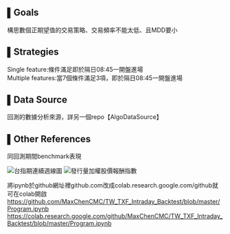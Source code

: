 ## ▌Goals
構思數個正期望值的交易策略、交易頻率不能太低、且MDD要小<br>


## ▌Strategies
Single feature:條件滿足即於隔日08:45一開盤進場<br>
Multiple features:當7個條件滿足3項，即於隔日08:45一開盤進場<br>


## ▌Data Source
回測的數據分析來源，詳另一個repo【AlgoDataSource】<br>


## ▌Other References
同回測期間benchmark表現<br>

![台指期連續週線圖](https://i.imgur.com/frj2HQ1.png)
![發行量加權股價報酬指數](https://i.imgur.com/VNRI1s9.png)


將ipynb於github網址裡github.com改成colab.research.google.com/github就可在colab開啟<br>
https://github.com/MaxChenCMC/TW_TXF_Intraday_Backtest/blob/master/Program.ipynb<br>
https://colab.research.google.com/github/MaxChenCMC/TW_TXF_Intraday_Backtest/blob/master/Program.ipynb
